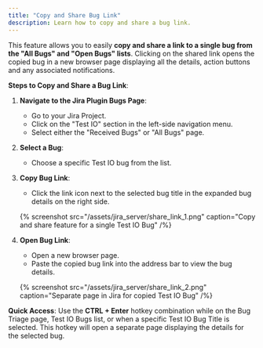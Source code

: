 ```yaml
---
title: "Copy and Share Bug Link"
description: Learn how to copy and share a bug link.
---
```


This feature allows you to easily **copy and share a link to a single bug from the "All Bugs" and "Open Bugs" lists**. Clicking on the shared link opens the copied bug in a new browser page displaying all the details, action buttons and any associated notifications.

**Steps to Copy and Share a Bug Link**:

1. **Navigate to the Jira Plugin Bugs Page**:

   - Go to your Jira Project.
   - Click on the "Test IO" section in the left-side navigation menu.
   - Select either the "Received Bugs" or "All Bugs" page.

2. **Select a Bug**:

   - Choose a specific Test IO bug from the list.

3. **Copy Bug Link**:

   - Click the link icon next to the selected bug title in the expanded bug details on the right side.

   {% screenshot src="/assets/jira_server/share_link_1.png" caption="Copy and share feature for a single Test IO Bug" /%}

4. **Open Bug Link**:

   - Open a new browser page.
   - Paste the copied bug link into the address bar to view the bug details.

   {% screenshot src="/assets/jira_server/share_link_2.png" caption="Separate page in Jira for copied Test IO Bug" /%}

**Quick Access**: Use the **CTRL + Enter** hotkey combination while on the Bug Triage page, Test IO Bugs list, or when a specific Test IO Bug Title is selected. This hotkey will open a separate page displaying the details for the selected bug.
